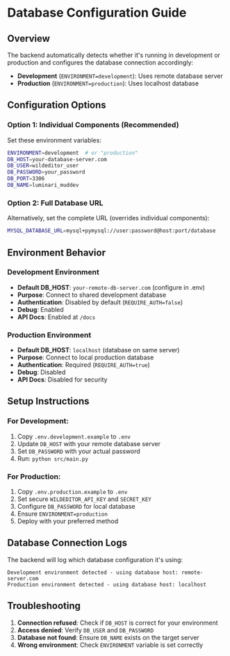 # Database Configuration Guide

## Overview

The backend automatically detects whether it's running in development or production and configures the database connection accordingly:

- **Development** (`ENVIRONMENT=development`): Uses remote database server
- **Production** (`ENVIRONMENT=production`): Uses localhost database

## Configuration Options

### Option 1: Individual Components (Recommended)

Set these environment variables:

```bash
ENVIRONMENT=development  # or "production"
DB_HOST=your-database-server.com
DB_USER=wildeditor_user
DB_PASSWORD=your_password
DB_PORT=3306
DB_NAME=luminari_muddev
```

### Option 2: Full Database URL

Alternatively, set the complete URL (overrides individual components):

```bash
MYSQL_DATABASE_URL=mysql+pymysql://user:password@host:port/database
```

## Environment Behavior

### Development Environment
- **Default DB_HOST**: `your-remote-db-server.com` (configure in .env)
- **Purpose**: Connect to shared development database
- **Authentication**: Disabled by default (`REQUIRE_AUTH=false`)
- **Debug**: Enabled
- **API Docs**: Enabled at `/docs`

### Production Environment  
- **Default DB_HOST**: `localhost` (database on same server)
- **Purpose**: Connect to local production database
- **Authentication**: Required (`REQUIRE_AUTH=true`)
- **Debug**: Disabled
- **API Docs**: Disabled for security

## Setup Instructions

### For Development:
1. Copy `.env.development.example` to `.env`
2. Update `DB_HOST` with your remote database server
3. Set `DB_PASSWORD` with your actual password
4. Run: `python src/main.py`

### For Production:
1. Copy `.env.production.example` to `.env`
2. Set secure `WILDEDITOR_API_KEY` and `SECRET_KEY`
3. Configure `DB_PASSWORD` for local database
4. Ensure `ENVIRONMENT=production`
5. Deploy with your preferred method

## Database Connection Logs

The backend will log which database configuration it's using:

```
Development environment detected - using database host: remote-server.com
Production environment detected - using database host: localhost
```

## Troubleshooting

1. **Connection refused**: Check if `DB_HOST` is correct for your environment
2. **Access denied**: Verify `DB_USER` and `DB_PASSWORD`
3. **Database not found**: Ensure `DB_NAME` exists on the target server
4. **Wrong environment**: Check `ENVIRONMENT` variable is set correctly
